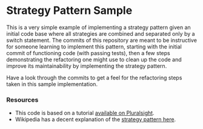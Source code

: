 # Strategy Pattern Sample #

This is a very simple example of implementing a strategy pattern given an initial code base where all strategies are combined and separated only by a switch statement. The commits of this repository are meant to be instructive for someone learning to implement this pattern, starting with the initial commit of functioning code (with passing tests), then a few steps demonstrating the refactoring one might use to clean up the code and improve its maintainability by implementing the strategy pattern.

Have a look through the commits to get a feel for the refactoring steps taken in this sample implementation.

### Resources ###

* This code is based on a tutorial [available on Pluralsight](https://app.pluralsight.com/player?course=patterns-library&name=pattern-strategy&author=david-starr&clip=0).
* Wikipedia has a decent explanation of the [strategy pattern here](https://en.wikipedia.org/wiki/Strategy_pattern).
